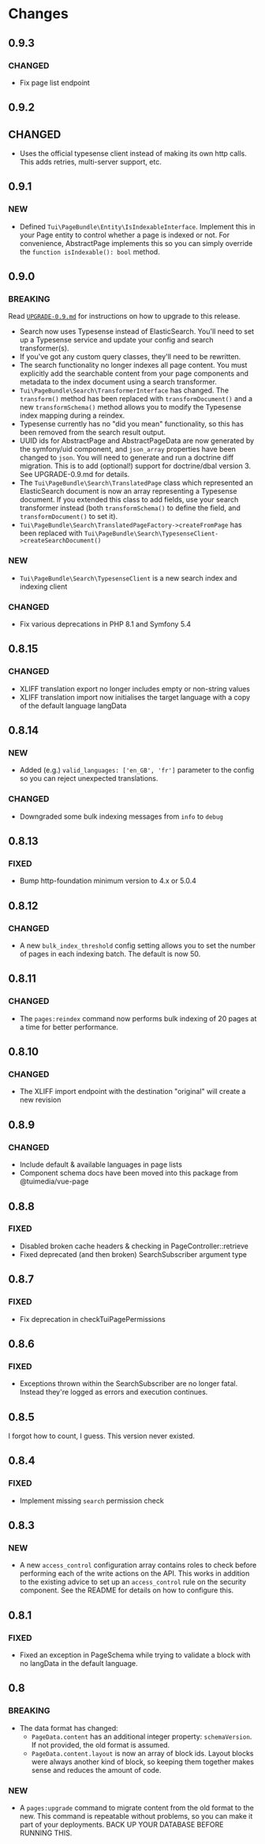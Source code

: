# Changes

## 0.9.3

### CHANGED

* Fix page list endpoint

## 0.9.2

## CHANGED

* Uses the official typesense client instead of making its own http calls. This adds retries, multi-server support, etc.

## 0.9.1

### NEW

* Defined `Tui\PageBundle\Entity\IsIndexableInterface`. Implement this in your Page entity to control whether a page is indexed or not. For convenience, AbstractPage implements this so you can simply override the `function isIndexable(): bool` method.

## 0.9.0

### BREAKING

Read [`UPGRADE-0.9.md`](./UPGRADE-0.9.md) for instructions on how to upgrade to this release.

* Search now uses Typesense instead of ElasticSearch. You'll need to set up a Typesense service and update your config and search transformer(s).
* If you've got any custom query classes, they'll need to be rewritten.
* The search functionality no longer indexes all page content. You must explicitly add the searchable content from your page components and metadata to the index document using a search transformer.
* `Tui\PageBundle\Search\TransformerInterface` has changed. The `transform()` method has been replaced with `transformDocument()` and a new `transformSchema()` method allows you to modify the Typesense index mapping during a reindex.
* Typesense currently has no "did you mean" functionality, so this has been removed from the search result output.
* UUID ids for AbstractPage and AbstractPageData are now generated by the symfony/uid component, and `json_array` properties have been changed to `json`. You will need to generate and run a doctrine diff migration. This is to add (optional!) support for doctrine/dbal version 3. See UPGRADE-0.9.md for details.
* The `Tui\PageBundle\Search\TranslatedPage` class which represented an ElasticSearch document is now an array representing a Typesense document. If you extended this class to add fields, use your search transformer instead (both `transformSchema()` to define the field, and `transformDocument()` to set it).
* `Tui\PageBundle\Search\TranslatedPageFactory->createFromPage` has been replaced with `Tui\PageBundle\Search\TypesenseClient->createSearchDocument()`

### NEW

* `Tui\PageBundle\Search\TypesenseClient` is a new search index and indexing client

### CHANGED

* Fix various deprecations in PHP 8.1 and Symfony 5.4

## 0.8.15

### CHANGED

* XLIFF translation export no longer includes empty or non-string values
* XLIFF translation import now initialises the target language with a copy of the default language langData

## 0.8.14

### NEW

* Added (e.g.) `valid_languages: ['en_GB', 'fr']` parameter to the config so you can reject unexpected translations.

### CHANGED

* Downgraded some bulk indexing messages from `info` to `debug`

## 0.8.13

### FIXED

* Bump http-foundation minimum version to 4.x or 5.0.4

## 0.8.12

### CHANGED

* A new `bulk_index_threshold` config setting allows you to set the number of pages in each indexing batch. The default is now 50.

## 0.8.11

### CHANGED

* The `pages:reindex` command now performs bulk indexing of 20 pages at a time for better performance.

## 0.8.10

### CHANGED

* The XLIFF import endpoint with the destination "original" will create a new revision

## 0.8.9

### CHANGED

* Include default & available languages in page lists
* Component schema docs have been moved into this package from @tuimedia/vue-page

## 0.8.8

### FIXED

* Disabled broken cache headers & checking in PageController::retrieve
* Fixed deprecated (and then broken) SearchSubscriber argument type

## 0.8.7

### FIXED

* Fix deprecation in checkTuiPagePermissions

## 0.8.6

### FIXED

* Exceptions thrown within the SearchSubscriber are no longer fatal. Instead they're logged as errors and execution continues.

## 0.8.5

I forgot how to count, I guess. This version never existed.

## 0.8.4

### FIXED

* Implement missing `search` permission check

## 0.8.3

### NEW

* A new `access_control` configuration array contains roles to check before performing each of the write actions on the API. This works in addition to the existing advice to set up an `access_control` rule on the security component. See the README for details on how to configure this.

## 0.8.1

### FIXED

* Fixed an exception in PageSchema while trying to validate a block with no langData in the default language.

## 0.8

### BREAKING

* The data format has changed:
  * `PageData.content` has an additional integer property: `schemaVersion`. If not provided, the old format is assumed.
  * `PageData.content.layout` is now an array of block ids. Layout blocks were always another kind of block, so keeping them together makes sense and reduces the amount of code.

### NEW

* A `pages:upgrade` command to migrate content from the old format to the new. This command is repeatable without problems, so you can make it part of your deployments. BACK UP YOUR DATABASE BEFORE RUNNING THIS.
